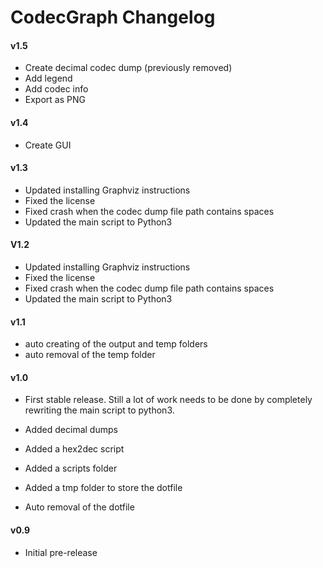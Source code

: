 CodecGraph Changelog
==================

#### v1.5
- Create decimal codec dump (previously removed)
- Add legend
- Add codec info
- Export as PNG

#### v1.4
- Create GUI

#### v1.3
- Updated installing Graphviz instructions
- Fixed the license
- Fixed crash when the codec dump file path contains spaces
- Updated the main script to Python3

#### V1.2
- Updated installing Graphviz instructions
- Fixed the license
- Fixed crash when the codec dump file path contains spaces
- Updated the main script to Python3 

#### v1.1
- auto creating of the output and temp folders
- auto removal of the temp folder
#### v1.0
- First stable release. Still a lot of work needs to be done by completely rewriting the main script to python3.

- Added decimal dumps
- Added a hex2dec script
- Added a scripts folder
- Added a tmp folder to store the dotfile
- Auto removal of the dotfile

#### v0.9
- Initial pre-release
